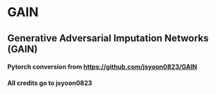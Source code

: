 # GAIN
## Generative Adversarial Imputation Networks (GAIN)
#### Pytorch conversion from https://github.com/jsyoon0823/GAIN
#### All credits go to jsyoon0823
